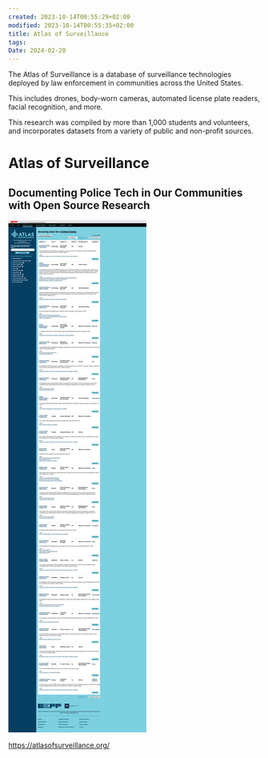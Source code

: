 ```yaml
---
created: 2023-10-14T00:55:29+02:00
modified: 2023-10-14T00:55:35+02:00
title: Atlas of Surveillance
tags: 
Date: 2024-02-20
---
```

The Atlas of Surveillance is a database of surveillance technologies deployed by law enforcement in communities across the United States.

This includes drones, body-worn cameras, automated license plate readers, facial recognition, and more.

This research was compiled by more than 1,000 students and volunteers, and incorporates datasets from a variety of public and non-profit sources.
# Atlas of Surveillance
## Documenting Police Tech in Our Communities with Open Source Research 

![](../_asset/2023-10-14_Documenting%20Police%20Tech%20in%20Our%20Communitieswith%20Open%20Source%20Research_image_1.png)

<https://atlasofsurveillance.org/>
